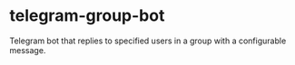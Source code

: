 # telegram-group-bot
Telegram bot that replies to specified users in a group with a configurable message.
